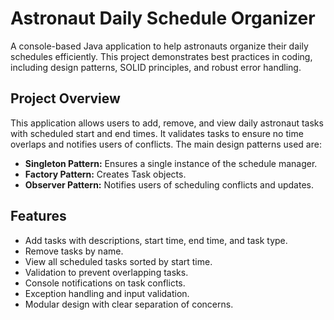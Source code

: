 # Astronaut Daily Schedule Organizer

A console-based Java application to help astronauts organize their daily schedules efficiently. This project demonstrates best practices in coding, including design patterns, SOLID principles, and robust error handling.

## Project Overview

This application allows users to add, remove, and view daily astronaut tasks with scheduled start and end times. It validates tasks to ensure no time overlaps and notifies users of conflicts. The main design patterns used are:

- **Singleton Pattern:** Ensures a single instance of the schedule manager.
- **Factory Pattern:** Creates Task objects.
- **Observer Pattern:** Notifies users of scheduling conflicts and updates.

## Features

- Add tasks with descriptions, start time, end time, and task type.
- Remove tasks by name.
- View all scheduled tasks sorted by start time.
- Validation to prevent overlapping tasks.
- Console notifications on task conflicts.
- Exception handling and input validation.
- Modular design with clear separation of concerns.

